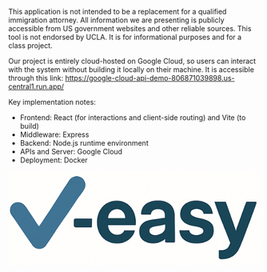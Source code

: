 This application is not intended to be a replacement for a qualified immigration attorney. 
All information we are presenting is publicly accessible from US government websites and other reliable sources.
This tool is not endorsed by UCLA. It is for informational purposes and for a class project.

Our project is entirely cloud-hosted on Google Cloud, so users can interact with the system without building it locally on their machine. It is accessible through this link: https://google-cloud-api-demo-806871039898.us-central1.run.app/

Key implementation notes:
- Frontend: React (for interactions and client-side routing) and Vite (to build)
- Middleware: Express
- Backend: Node.js runtime environment
- APIs and Server: Google Cloud
- Deployment: Docker

![Alt text](logo.png)